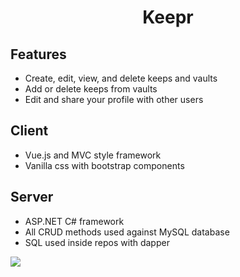 # <center>**Keepr**</center>

## Features

- Create, edit, view, and delete keeps and vaults
- Add or delete keeps from vaults
- Edit and share your profile with other users

## Client

- Vue.js and MVC style framework
- Vanilla css with bootstrap components

## Server

- ASP.NET C# framework
- All CRUD methods used against MySQL database
- SQL used inside repos with dapper

<img src="https://www.freeiconspng.com/thumbs/deal-with-it-glasses-png/deal-with-it-glasses-png-clip-art-3.png" />